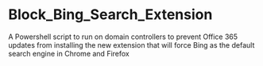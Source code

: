 # Block_Bing_Search_Extension
A Powershell script to run on domain controllers to prevent Office 365 updates from installing the new extension that will force Bing as the default search engine in Chrome and Firefox
